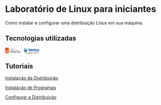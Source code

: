# Laboratório de Linux para iniciantes

Como instalar e configurar uma distribuição Linux em sua máquina.

## Tecnologias utilizadas

<div style="display: flex; gap: 10px;">
<img width="50px" src="Icones/Canonical%20Ubuntu.svg" alt="Logo do Ubuntu">
<img width="50px" src="Icones/Ventoy.png" alt="Logo do Ventoy">
</div>

## Tutoriais

[Instalação da Distribuição](desktop/instalar-distribuicao.md)

[Instalação de Programas](desktop/instalacao-programas/instalacao-programas.md)

[Configurar a Distribuição](desktop/configurar-distribuicao.md)